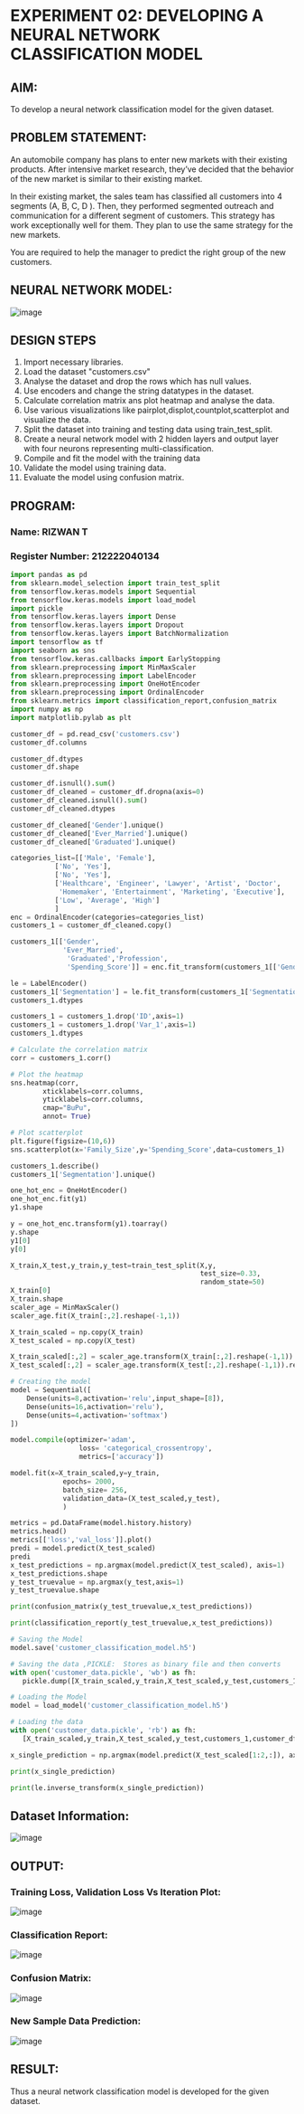 # EXPERIMENT 02: DEVELOPING A NEURAL NETWORK CLASSIFICATION MODEL
## AIM:

To develop a neural network classification model for the given dataset.

## PROBLEM STATEMENT:

An automobile company has plans to enter new markets with their existing products. After intensive market research, they’ve decided that the behavior of the new market is similar to their existing market.

In their existing market, the sales team has classified all customers into 4 segments (A, B, C, D ). Then, they performed segmented outreach and communication for a different segment of customers. This strategy has work exceptionally well for them. They plan to use the same strategy for the new markets.

You are required to help the manager to predict the right group of the new customers.

## NEURAL NETWORK MODEL:
![image](https://github.com/Rithigasri/DL_Exp02/assets/93427256/7de0515e-a628-4c39-86ba-a7a70d7d2af6)

## DESIGN STEPS
1. Import necessary libraries.
2. Load the dataset "customers.csv"
3. Analyse the dataset and drop the rows which has null values.
4. Use encoders and change the string datatypes in the dataset.
5. Calculate correlation matrix ans plot heatmap and analyse the data.
6. Use various visualizations like pairplot,displot,countplot,scatterplot and visualize the data.
7. Split the dataset into training and testing data using train_test_split.
8. Create a neural network model with 2 hidden layers and output layer with four neurons representing multi-classification.
9. Compile and fit the model with the training data
10. Validate the model using training data.
11. Evaluate the model using confusion matrix.

## PROGRAM:

### Name: RIZWAN T
### Register Number: 212222040134 

```python
import pandas as pd
from sklearn.model_selection import train_test_split
from tensorflow.keras.models import Sequential
from tensorflow.keras.models import load_model
import pickle
from tensorflow.keras.layers import Dense
from tensorflow.keras.layers import Dropout
from tensorflow.keras.layers import BatchNormalization
import tensorflow as tf
import seaborn as sns
from tensorflow.keras.callbacks import EarlyStopping
from sklearn.preprocessing import MinMaxScaler
from sklearn.preprocessing import LabelEncoder
from sklearn.preprocessing import OneHotEncoder
from sklearn.preprocessing import OrdinalEncoder
from sklearn.metrics import classification_report,confusion_matrix
import numpy as np
import matplotlib.pylab as plt

customer_df = pd.read_csv('customers.csv')
customer_df.columns

customer_df.dtypes
customer_df.shape

customer_df.isnull().sum()
customer_df_cleaned = customer_df.dropna(axis=0)
customer_df_cleaned.isnull().sum()
customer_df_cleaned.dtypes

customer_df_cleaned['Gender'].unique()
customer_df_cleaned['Ever_Married'].unique()
customer_df_cleaned['Graduated'].unique()

categories_list=[['Male', 'Female'],
           ['No', 'Yes'],
           ['No', 'Yes'],
           ['Healthcare', 'Engineer', 'Lawyer', 'Artist', 'Doctor',
            'Homemaker', 'Entertainment', 'Marketing', 'Executive'],
           ['Low', 'Average', 'High']
           ]
enc = OrdinalEncoder(categories=categories_list)
customers_1 = customer_df_cleaned.copy()

customers_1[['Gender',
             'Ever_Married',
              'Graduated','Profession',
              'Spending_Score']] = enc.fit_transform(customers_1[['Gender','Ever_Married','Graduated','Profession','Spending_Score']])

le = LabelEncoder()
customers_1['Segmentation'] = le.fit_transform(customers_1['Segmentation'])
customers_1.dtypes

customers_1 = customers_1.drop('ID',axis=1)
customers_1 = customers_1.drop('Var_1',axis=1)
customers_1.dtypes

# Calculate the correlation matrix
corr = customers_1.corr()

# Plot the heatmap
sns.heatmap(corr,
        xticklabels=corr.columns,
        yticklabels=corr.columns,
        cmap="BuPu",
        annot= True)

# Plot scatterplot
plt.figure(figsize=(10,6))
sns.scatterplot(x='Family_Size',y='Spending_Score',data=customers_1)

customers_1.describe()
customers_1['Segmentation'].unique()

one_hot_enc = OneHotEncoder()
one_hot_enc.fit(y1)
y1.shape

y = one_hot_enc.transform(y1).toarray()
y.shape
y1[0]
y[0]

X_train,X_test,y_train,y_test=train_test_split(X,y,
                                               test_size=0.33,
                                               random_state=50)
X_train[0]
X_train.shape
scaler_age = MinMaxScaler()
scaler_age.fit(X_train[:,2].reshape(-1,1))

X_train_scaled = np.copy(X_train)
X_test_scaled = np.copy(X_test)

X_train_scaled[:,2] = scaler_age.transform(X_train[:,2].reshape(-1,1)).reshape(-1)
X_test_scaled[:,2] = scaler_age.transform(X_test[:,2].reshape(-1,1)).reshape(-1)

# Creating the model
model = Sequential([
    Dense(units=8,activation='relu',input_shape=[8]),
    Dense(units=16,activation='relu'),
    Dense(units=4,activation='softmax')
])

model.compile(optimizer='adam',
                 loss= 'categorical_crossentropy',
                 metrics=['accuracy'])

model.fit(x=X_train_scaled,y=y_train,
             epochs= 2000,
             batch_size= 256,
             validation_data=(X_test_scaled,y_test),
             )

metrics = pd.DataFrame(model.history.history)
metrics.head()
metrics[['loss','val_loss']].plot()
predi = model.predict(X_test_scaled)
predi
x_test_predictions = np.argmax(model.predict(X_test_scaled), axis=1)
x_test_predictions.shape
y_test_truevalue = np.argmax(y_test,axis=1)
y_test_truevalue.shape

print(confusion_matrix(y_test_truevalue,x_test_predictions))

print(classification_report(y_test_truevalue,x_test_predictions))

# Saving the Model
model.save('customer_classification_model.h5')

# Saving the data ,PICKLE:  Stores as binary file and then converts
with open('customer_data.pickle', 'wb') as fh:
   pickle.dump([X_train_scaled,y_train,X_test_scaled,y_test,customers_1,customer_df_cleaned,scaler_age,enc,one_hot_enc,le], fh)

# Loading the Model
model = load_model('customer_classification_model.h5')

# Loading the data
with open('customer_data.pickle', 'rb') as fh:
   [X_train_scaled,y_train,X_test_scaled,y_test,customers_1,customer_df_cleaned,scaler_age,enc,one_hot_enc,le]=pickle.load(fh)

x_single_prediction = np.argmax(model.predict(X_test_scaled[1:2,:]), axis=1)

print(x_single_prediction)

print(le.inverse_transform(x_single_prediction))

```

## Dataset Information:
![image](https://github.com/Rithigasri/DL_Exp02/assets/93427256/59ce1619-686c-4ae9-835f-9c77bdb146ed)


## OUTPUT:
### Training Loss, Validation Loss Vs Iteration Plot:
![image](https://github.com/Rithigasri/DL_Exp02/assets/93427256/714e5816-8daf-49df-8ee1-bff332a8b6b6)
### Classification Report:
![image](https://github.com/Rithigasri/DL_Exp02/assets/93427256/6bfd3d31-f93b-42d9-83e4-a8ec21f6a983)
### Confusion Matrix:
![image](https://github.com/Rithigasri/DL_Exp02/assets/93427256/419517ce-f97d-4f3e-af4a-977ccb0d24d4)
### New Sample Data Prediction:
![image](https://github.com/Rithigasri/DL_Exp02/assets/93427256/11617352-b34c-4762-b686-39798d90c82d)

## RESULT:
Thus a neural network classification model is developed for the given dataset.
